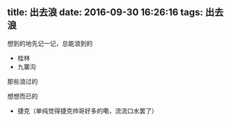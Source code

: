 title: 出去浪
date: 2016-09-30 16:26:16
tags: 出去浪
---

想到的地先记一记，总能浪到的
- 桂林
- 九寨沟





那些浪过的




想想而已的
- 捷克（单纯觉得捷克帅哥好多的嘞，流流口水罢了）
